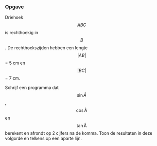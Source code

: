 ### Opgave

Driehoek $$ABC$$ is rechthoekig in $$B$$. De rechthoekszijden hebben een lengte $$|AB|$$ = 5 cm en $$|BC|$$ = 7 cm.

Schrijf een programma dat $$\sin \hat A$$, $$\mathsf{\cos \hat A}$$ en $$\mathsf{\tan \hat A}$$ berekent en afrondt op 2 cijfers na de komma. Toon de resultaten in deze volgorde en telkens op een aparte lijn.
